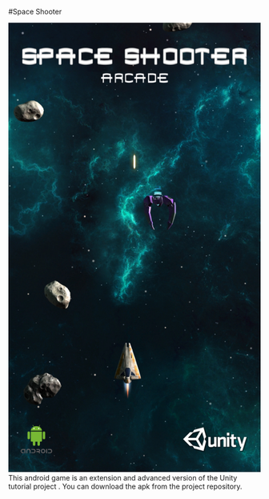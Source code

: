 #Space Shooter

![Game poster](PosterGame.png)
This android game is an extension and advanced version of the Unity tutorial project .
You can download the apk from the project repository.